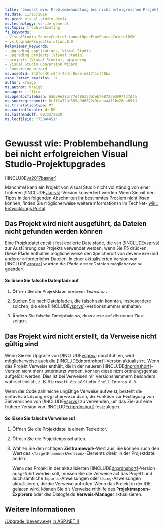 ```yaml
---
title: 'Gewusst wie: Problembehandlung bei nicht erfolgreichen Projekt Upgrades | Microsoft-Dokumentation'
ms.date: 11/15/2016
ms.prod: visual-studio-dev14
ms.technology: vs-ide-general
ms.topic: troubleshooting
f1_keywords:
- VisualStudio.SourceControl.CannotOpenFromSourceControlDSW
- vs.UpgradeProjectSolution.8.0
helpviewer_keywords:
- upgrading applications, Visual Studio
- upgrading projects [Visual Studio]
- projects [Visual Studio], upgrading
- Visual Studio Conversion Wizard
- Conversion wizard
ms.assetid: 842fe448-c044-4343-8eae-d81711cf48ba
caps.latest.revision: 31
author: kraigb
ms.author: kraigb
manager: jillfra
ms.openlocfilehash: 65059e285777e48633da5eb7e8723e3997f37dfa
ms.sourcegitcommit: 6cfffa72af599a9d667249caaaa411bb28ea69fd
ms.translationtype: MT
ms.contentlocale: de-DE
ms.lasthandoff: 09/02/2020
ms.locfileid: "75844451"
---
```

# <a name="how-to-troubleshoot-unsuccessful-visual-studio-project-upgrades"></a>Gewusst wie: Problembehandlung bei nicht erfolgreichen Visual Studio-Projektupgrades
[!INCLUDE[vs2017banner](../includes/vs2017banner.md)]

Manchmal kann ein Projekt von Visual Studio nicht vollständig von einer früheren [!INCLUDE[vsprvs](../includes/vsprvs-md.md)]-Version konvertiert werden. Wenn Sie mit den Tipps in den folgenden Abschnitten Ihr bestimmtes Problem nicht lösen können, finden Sie möglicherweise weitere Informationen im TechNet- [wiki: Entwicklungs Portal](https://social.technet.microsoft.com/wiki/contents/articles/706.wiki-development-portal.aspx#Visual_Studio).

## <a name="the-project-does-not-run-because-files-are-not-found"></a>Das Projekt wird nicht ausgeführt, da Dateien nicht gefunden werden können
 Eine Projektdatei enthält fest codierte Dateipfade, die von [!INCLUDE[vsprvs](../includes/vsprvs-md.md)] zur Ausführung des Projekts verwendet werden, wenn Sie F5 drücken. Diese Pfade enthalten möglicherweise den Speicherort von devenv.exe und anderer erforderlicher Dateien. In einer aktualisierten Version von [!INCLUDE[vsprvs](../includes/vsprvs-md.md)] wurden die Pfade dieser Dateien möglicherweise geändert.

#### <a name="to-resolve-incorrect-file-paths"></a>So lösen Sie falsche Dateipfade auf

1. Öffnen Sie die Projektdatei in einem Texteditor.

2. Suchen Sie nach Dateipfaden, die falsch sein könnten, insbesondere solchen, die eine [!INCLUDE[vsprvs](../includes/vsprvs-md.md)]-Versionsnummer enthalten.

3. Ändern Sie falsche Dateipfade so, dass diese auf die neuen Ziele zeigen.

## <a name="the-project-does-not-build-because-references-are-not-valid"></a>Das Projekt wird nicht erstellt, da Verweise nicht gültig sind
 Wenn Sie ein Upgrade von [!INCLUDE[vsprvs](../includes/vsprvs-md.md)] durchführen, wird möglicherweise auch die [!INCLUDE[dnprdnshort](../includes/dnprdnshort-md.md)]-Version aktualisiert. Wenn das Projekt Verweise enthält, die in der neueren [!INCLUDE[dnprdnshort](../includes/dnprdnshort-md.md)]-Version nicht mehr unterstützt werden, können diese nicht ordnungsgemäß aufgelöst werden. Dies ist bei Verweisen mit Versionsnummern besonders wahrscheinlich, z. B. `Microsoft.VisualStudio.Shell.Interop.8.0`.

 Wenn der Code zahlreiche ungültige Verweise aufweist, besteht die einfachste Lösung möglicherweise darin, die Funktion zur Festlegung von Zielversionen von [!INCLUDE[vsprvs](../includes/vsprvs-md.md)] zu verwenden, um das Ziel auf eine frühere Version von [!INCLUDE[dnprdnshort](../includes/dnprdnshort-md.md)] festzulegen.

#### <a name="to-resolve-incorrect-references"></a>So lösen Sie falsche Verweise auf

1. Öffnen Sie die Projektdatei in einem Texteditor.

2. Öffnen Sie die Projekteigenschaften.

3. Wählen Sie den richtigen **Zielframework**-Wert aus. Sie können auch den Wert des `<TargetFrameworkVersion>`-Elements direkt in der Projektdatei ändern.

   Wenn das Projekt in der aktualisierten [!INCLUDE[dnprdnshort](../includes/dnprdnshort-md.md)]-Version ausgeführt werden soll, müssen Sie die Verweise auf das Projekt und auch sämtliche `Imports`-Anweisungen oder `Using`-Anweisungen aktualisieren, die die Verweise aufrufen. Wenn das Projekt in der IDE geladen wird, können Sie die Verweise mithilfe des **Projektmappen-Explorers** oder des Dialogfelds **Verweis-Manager** aktualisieren.

## <a name="see-also"></a>Weitere Informationen
 [/Upgrade (devenv.exe)](../ide/reference/upgrade-devenv-exe.md) [in ASP.NET 4](https://msdn.microsoft.com/library/790147c6-36c1-41b5-a52d-30b9ccd2bd10)
